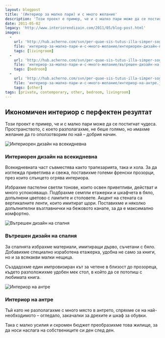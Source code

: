 ```yaml
---
layout: blogpost
title: '(Интериор за малко пари) и с много желание'
description: 'Този проект е пример, че и с малко пари може да се постигнат чудеса. Пространството, с което разполагахме, не беше голямо, но имахме желание да го оползотворим по най – добрия начин.'
date: 2011-05-02
legacy: 'http://www.interiorendizain.com/2011/05/blog-post.html'
images:
  -
    url: 'http://hub.acherno.com/svn/per-quae-sis-tutus-illa-simper-sogites/Facebook/03-h_f.jpg'
    file: 'интериор-за-малко-пари-и-с-много-желание/интериорен-дизайн-на-всекидневна.jpg'
    tags: [livingroom]
  -
    url: 'http://hub.acherno.com/svn/per-quae-sis-tutus-illa-simper-sogites/Facebook/04-s_f.jpg'
    file: 'интериор-за-малко-пари-и-с-много-желание/вътрешен-дизайн-на-спалня.jpg'
    tags: [bedroom]
  -
    url: 'http://hub.acherno.com/svn/per-quae-sis-tutus-illa-simper-sogites/Facebook/07-a_f.jpg'
    file: 'интериор-за-малко-пари-и-с-много-желание/интериор-на-антре.jpg'
    tags: [other]
tags: [private, contemporary, other, bedroom, livingroom]
---
```

## Икономичен интериор с **перфектен резултат**
Този проект е пример, че и с малко пари може да се постигнат чудеса. Пространството, с което разполагахме, не беше голямо, но имахме желание да го оползотворим по най – добрия начин.

![Интериорен дизайн на всекидневна](интериор-за-малко-пари-и-с-много-желание/интериорен-дизайн-на-всекидневна.jpg)
### Интериорен дизайн на **всекидневна**

Всекидневната част съвместява както трапезарията, така и хола. За да изглежда приветлива и свежа, поставихме големи френски прозорци, през които слънцето огрява интериора.

Избрахме пастелни светли тонове, които освен приветливи, действат и много успокояващо. Подбрахме семпли етажерки и шкафчета в бяло, допълнени цветово с лампите и столовете. Акцент на стената са вертикалните ленти, които имитират щори. Поставихме и няколко допълнителни възглавнички на бежовото канапе, за да е максимално комфортно.

![Вътрешен дизайн на спалня](интериор-за-малко-пари-и-с-много-желание/вътрешен-дизайн-на-спалня.jpg)
### Вътрешен дизайн на **спалня**

За спалнята избрахме материали, имитиращи дърво, съчетани с бяло. Добавихме специално изработена етажерка, удобна не само за книги, но и за всякакви малки нещица.

Създадохме един импровизиран кът за четене  в близост до прозореца, където разположихме удобен мек стол, в който да се потопиш с любимата книга.

![Интериор на антре](интериор-за-малко-пари-и-с-много-желание/интериор-на-антре.jpg)
### Интериор на **антре**

Тъй като не разполагахме с много място в антрето, спряхме се на най-необходимото – огледало, закачалки за дрехите и шкаф за обувки.

Така с малко усилия и скромен бюджет преобразихме това жилище, за да носи наслага на собствениците си ден след ден.